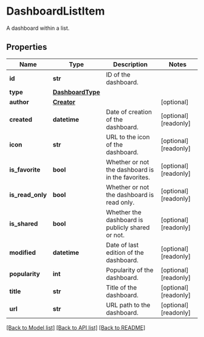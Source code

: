 # DashboardListItem

A dashboard within a list.
## Properties
Name | Type | Description | Notes
------------ | ------------- | ------------- | -------------
**id** | **str** | ID of the dashboard. | 
**type** | [**DashboardType**](DashboardType.md) |  | 
**author** | [**Creator**](Creator.md) |  | [optional] 
**created** | **datetime** | Date of creation of the dashboard. | [optional] [readonly] 
**icon** | **str** | URL to the icon of the dashboard. | [optional] [readonly] 
**is_favorite** | **bool** | Whether or not the dashboard is in the favorites. | [optional] [readonly] 
**is_read_only** | **bool** | Whether or not the dashboard is read only. | [optional] [readonly] 
**is_shared** | **bool** | Whether the dashboard is publicly shared or not. | [optional] [readonly] 
**modified** | **datetime** | Date of last edition of the dashboard. | [optional] [readonly] 
**popularity** | **int** | Popularity of the dashboard. | [optional] [readonly] 
**title** | **str** | Title of the dashboard. | [optional] [readonly] 
**url** | **str** | URL path to the dashboard. | [optional] [readonly] 

[[Back to Model list]](README.md#documentation-for-models) [[Back to API list]](README.md#documentation-for-api-endpoints) [[Back to README]](README.md)


